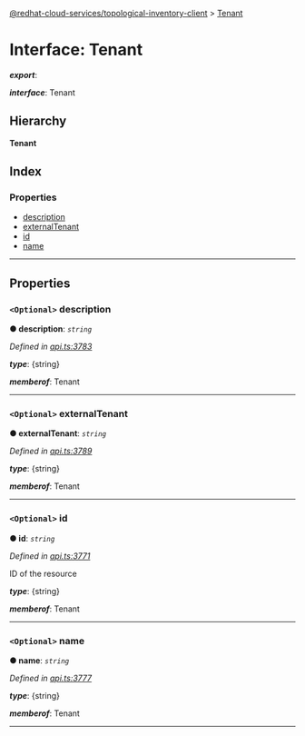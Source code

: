 [@redhat-cloud-services/topological-inventory-client](../README.md) > [Tenant](../interfaces/tenant.md)

# Interface: Tenant

*__export__*: 

*__interface__*: Tenant

## Hierarchy

**Tenant**

## Index

### Properties

* [description](tenant.md#description)
* [externalTenant](tenant.md#externaltenant)
* [id](tenant.md#id)
* [name](tenant.md#name)

---

## Properties

<a id="description"></a>

### `<Optional>` description

**● description**: *`string`*

*Defined in [api.ts:3783](https://github.com/RedHatInsights/javascript-clients/blob/master/packages/topological-inventory/api.ts#L3783)*

*__type__*: {string}

*__memberof__*: Tenant

___
<a id="externaltenant"></a>

### `<Optional>` externalTenant

**● externalTenant**: *`string`*

*Defined in [api.ts:3789](https://github.com/RedHatInsights/javascript-clients/blob/master/packages/topological-inventory/api.ts#L3789)*

*__type__*: {string}

*__memberof__*: Tenant

___
<a id="id"></a>

### `<Optional>` id

**● id**: *`string`*

*Defined in [api.ts:3771](https://github.com/RedHatInsights/javascript-clients/blob/master/packages/topological-inventory/api.ts#L3771)*

ID of the resource

*__type__*: {string}

*__memberof__*: Tenant

___
<a id="name"></a>

### `<Optional>` name

**● name**: *`string`*

*Defined in [api.ts:3777](https://github.com/RedHatInsights/javascript-clients/blob/master/packages/topological-inventory/api.ts#L3777)*

*__type__*: {string}

*__memberof__*: Tenant

___

